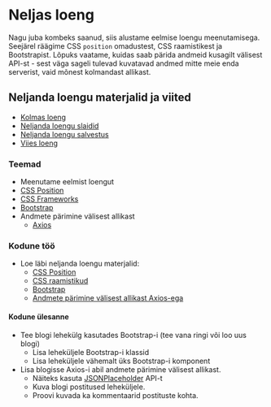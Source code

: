 # Neljas loeng

Nagu juba kombeks saanud, siis alustame eelmise loengu meenutamisega. Seejärel räägime CSS `position` omadustest, CSS raamistikest ja Bootstrapist. Lõpuks vaatame, kuidas saab pärida andmeid kusagilt välisest API-st - sest väga sageli tulevad kuvatavad andmed mitte meie enda serverist, vaid mõnest kolmandast allikast.

## Neljanda loengu materjalid ja viited

- [Kolmas loeng](../Lesson-03/README.md)
- [Neljanda loengu slaidid](Slides.md)
- [Neljanda loengu salvestus]()
- [Viies loeng](../Lesson-05/README.md)

### Teemad

- Meenutame eelmist loengut
- [CSS Position](../../../Subjects/Front-End-Technologies/Topics/CSS-Position/README.md)
- [CSS Frameworks](../../../Subjects/Front-End-Technologies/Topics/CSS-Frameworks/README.md)
- [Bootstrap](../../../Subjects/Front-End-Technologies/Topics/Bootstrap/README.md)
- Andmete pärimine välisest allikast
  - [Axios](../../../Subjects/Front-End-Technologies/Topics/Axios/README.md)

### Kodune töö

- Loe läbi neljanda loengu materjalid:
  - [CSS Position](https://github.com/HK-Mikrokraadid/Veebiarendus/blob/main/Subjects/Front-End-Technologies/Topics/CSS-Position/README.md)
  - [CSS raamistikud](https://github.com/HK-Mikrokraadid/Veebiarendus/blob/main/Subjects/Front-End-Technologies/Topics/CSS-Frameworks/README.md)
  - [Bootstrap](https://github.com/HK-Mikrokraadid/Veebiarendus/blob/main/Subjects/Front-End-Technologies/Topics/Bootstrap/README.md)
  - [Andmete pärimine välisest allikast Axios-ega](https://github.com/HK-Mikrokraadid/Veebiarendus/blob/main/Subjects/Front-End-Technologies/Topics/Axios/README.md)

#### Kodune ülesanne

- Tee blogi lehekülg kasutades Bootstrap-i (tee vana ringi või loo uus blogi)
  - Lisa leheküljele Bootstrap-i klassid
  - Lisa leheküljele vähemalt üks Bootstrap-i komponent
- Lisa blogisse Axios-i abil andmete pärimine välisest allikast.
  - Näiteks kasuta [JSONPlaceholder](https://jsonplaceholder.typicode.com/) API-t
  - Kuva blogi postitused leheküljele.
  - Proovi kuvada ka kommentaarid postituste kohta.
